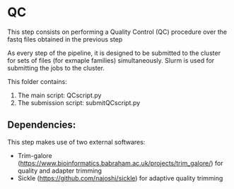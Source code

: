 # QC



This step consists on performing a Quality Control (QC) procedure over the fastq files obtained in the previous step 


As every step of the pipeline, it is designed to be submitted to the cluster for sets of files (for exmaple families) simultaneously.
Slurm is used for submitting the jobs to the cluster. 

This folder contains:
  1. The main script:  	QCscript.py
  2. The submission script:  	submitQCscript.py

## Dependencies:
This step makes use of two external softwares: 
   * Trim-galore (https://www.bioinformatics.babraham.ac.uk/projects/trim_galore/) for quality and adapter trimming 
   * Sickle (https://github.com/najoshi/sickle) for adaptive quality trimming

